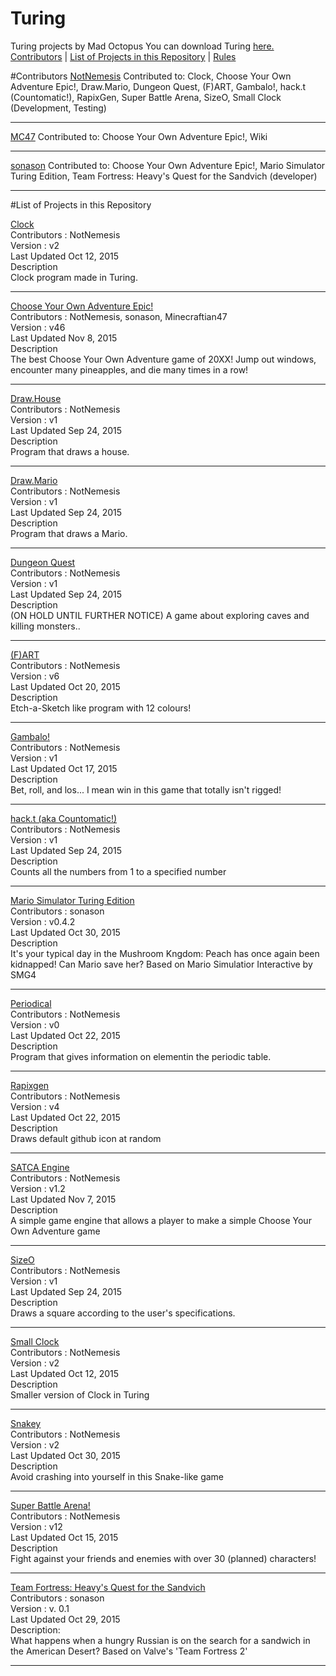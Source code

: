 # Turing
Turing projects by Mad Octopus
You can download Turing <a href="http://compsci.ca/holtsoft/" target="_blank">here.</a>
<br>
[Contributors](#contributors) | [List of Projects in this Repository](#list-of-projects-in-this-repository) | [Rules](rules.md)


#Contributors
<a href="https://github.com/NotNemesis" target="_blank">NotNemesis</a>
Contributed to:
Clock, Choose Your Own Adventure Epic!, Draw.Mario, Dungeon Quest, (F)ART, Gambalo!, hack.t (Countomatic!), RapixGen, Super Battle Arena, SizeO, Small Clock (Development, Testing)
<hr>
<a href="https://github.com/MC47" target="_blank">MC47</a>
Contributed to:
Choose Your Own Adventure Epic!, Wiki
<hr>
<a href="https://github.com/sonason" target="_blank">sonason</a>
Contributed to:
Choose Your Own Adventure Epic!, Mario Simulator Turing Edition, Team Fortress: Heavy's Quest for the Sandvich (developer)
<hr>

#List of Projects in this Repository

<a href="https://github.com/madoctopus/Turing/blob/master/Rafael/clock.t" target="_blank">Clock</a>
<br>
Contributors : NotNemesis
<br>
Version : v2
<br>
Last Updated Oct 12, 2015
<br>
Description
<br>
Clock program made in Turing.
<hr>

<a href="https://github.com/madoctopus/Turing/blob/master/!c/cyoae.t" target="_blank">Choose Your Own Adventure Epic!</a>
<br>
Contributors : NotNemesis, sonason, Minecraftian47
<br>
Version : v46
<br>
Last Updated Nov 8, 2015
<br>
Description
<br>
The best Choose Your Own Adventure game of 20XX! Jump out windows, encounter many pineapples, and die many times in a row!
<hr>

<a href="https://github.com/madoctopus/Turing/blob/master/Rafael/house.t" target="_blank">Draw.House</a>
<br>
Contributors : NotNemesis
<br>
Version : v1
<br>
Last Updated Sep 24, 2015
<br>
Description
<br>
Program that draws a house.
<hr>

<a href="https://github.com/madoctopus/Turing/blob/master/Rafael/drawmario.t" target="_blank">Draw.Mario</a>
<br>
Contributors : NotNemesis
<br>
Version : v1
<br>
Last Updated Sep 24, 2015
<br>
Description
<br>
Program that draws a Mario.
<hr>

<a href="https://github.com/madoctopus/Turing/blob/master/Rafael/dungeonquest.t" target="_blank">Dungeon Quest</a>
<br>
Contributors : NotNemesis
<br>
Version : v1
<br>
Last Updated Sep 24, 2015
<br>
Description
<br>
(ON HOLD UNTIL FURTHER NOTICE) A game about exploring caves and killing monsters..
<hr>

<a href="https://github.com/madoctopus/Turing/blob/master/Rafael/fart.t" target="_blank">(F)ART</a>
<br>
Contributors : NotNemesis
<br>
Version : v6
<br>
Last Updated Oct 20, 2015
<br>
Description
<br>
Etch-a-Sketch like program with 12 colours!
<hr>

<a href="https://github.com/madoctopus/Turing/blob/master/Rafael/gambalo.t" target="_blank">Gambalo!</a>
<br>
Contributors : NotNemesis
<br>
Version : v1
<br>
Last Updated Oct 17, 2015
<br>
Description
<br>
Bet, roll, and los... I mean win in this game that totally isn't rigged!
<hr>

<a href="https://github.com/madoctopus/Turing/blob/master/Rafael/hack.t" target="_blank">hack.t (aka Countomatic!)</a>
<br>
Contributors : NotNemesis
<br>
Version : v1
<br>
Last Updated Sep 24, 2015
<br>
Description
<br>
Counts all the numbers from 1 to a specified number
<hr>

<a href="https://github.com/madoctopus/Turing/blob/sonason-patch-1/Mason/Mario%20Simulator%20Turing%20Edition.t" target="_blank">Mario Simulator Turing Edition</a>
<br>
Contributors : sonason
<br>
Version : v0.4.2
<br>
Last Updated Oct 30, 2015
<br>
Description
<br>
It's your typical day in the Mushroom Kngdom: Peach has once again been kidnapped! Can Mario save her? Based on Mario Simulatior Interactive by SMG4
<hr>

<a href="https://github.com/madoctopus/Turing/blob/master/Rafael/periodical.t" target="_blank">Periodical</a>
<br>
Contributors : NotNemesis
<br>
Version : v0
<br>
Last Updated Oct 22, 2015
<br>
Description
<br>
Program that gives information on elementin the periodic table.
<hr>

<a href="https://github.com/madoctopus/Turing/blob/master/Rafael/rapixgen.t" target="_blank">Rapixgen</a>
<br>
Contributors : NotNemesis
<br>
Version : v4
<br>
Last Updated Oct 22, 2015
<br>
Description
<br>
Draws default github icon at random
<hr>

<a href="https://github.com/madoctopus/Turing/tree/master/SATCA.t" target="_blank">SATCA Engine</a>
<br>
Contributors : NotNemesis
<br>
Version : v1.2
<br>
Last Updated Nov 7, 2015
<br>
Description
<br>
A simple game engine that allows a player to make a simple Choose Your Own Adventure game
<hr>

<a href="https://github.com/madoctopus/Turing/blob/master/Rafael/size.t" target="_blank">SizeO</a>
<br>
Contributors : NotNemesis
<br>
Version : v1
<br>
Last Updated Sep 24, 2015
<br>
Description
<br>
Draws a square according to the user's specifications.
<hr>

<a href="https://github.com/madoctopus/Turing/blob/master/Rafael/smallclock.t" target="_blank">Small Clock</a>
<br>
Contributors : NotNemesis
<br>
Version : v2
<br>
Last Updated Oct 12, 2015
<br>
Description
<br>
Smaller version of Clock in Turing
<hr>

<a href="https://github.com/madoctopus/Turing/blob/master/Rafael/snakey.t" target="_blank">Snakey</a>
<br>
Contributors : NotNemesis
<br>
Version : v2
<br>
Last Updated Oct 30, 2015
<br>
Description
<br>
Avoid crashing into yourself in this Snake-like game
<hr>

<a href="https://github.com/madoctopus/Turing/tree/master/Rafael/SBA" target="_blank">Super Battle Arena!</a>
<br>
Contributors : NotNemesis
<br>
Version : v12
<br>
Last Updated Oct 15, 2015
<br>
Description
<br>
Fight against your friends and enemies with over 30 (planned) characters!
<hr>

<a href="https://github.com/madoctopus/Turing/blob/master/Mason/https://github.com/NotNemesis/Turing/blob/master/Mason/Team%20Fortress%20Heavy's%20Quest%20for%20the%20Sandvich.t" target="_blank">Team Fortress: Heavy's Quest for the Sandvich</a>
<br>
Contributors : sonason
<br>
Version : v. 0.1
<br>
Last Updated Oct 29, 2015
<br>
Description:
<br>
What happens when a hungry Russian is on the search for a sandwich in the American Desert? Based on Valve's 'Team Fortress 2'
<hr>
